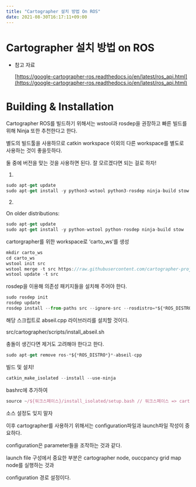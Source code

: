 ```yaml
---
title: "Cartographer 설치 방법 On ROS"
date: 2021-08-30T16:17:11+09:00
---
```

# Cartographer 설치 방법 on ROS

- 참고 자료

    [https://google-cartographer-ros.readthedocs.io/en/latest/ros_api.html](https://google-cartographer-ros.readthedocs.io/en/latest/ros_api.html)

# **Building & Installation**

Cartographer ROS를 빌드하기 위해서는 wstool과 rosdep을 권장하고 빠른 빌드를 위해 Ninja 또한 추천한다고 한다.

별도의 빌드툴을 사용하므로 catkin workspace 이외의 다른 workspace를 별도로 사용하는 것이 좋을듯하다.

둘 중에 버전을 맞는 것을 사용하면 된다. 잘 모르겠다면 되는 걸로 하자!

1.
```jsx
sudo apt-get update
sudo apt-get install -y python3-wstool python3-rosdep ninja-build stow
```
2.

On older distributions:
```jsx
sudo apt-get update
sudo apt-get install -y python-wstool python-rosdep ninja-build stow
```
cartorgrapher를 위한 workspace로  ‘carto_ws’를 생성
```jsx
mkdir carto_ws
cd carto_ws
wstool init src
wstool merge -t src https://raw.githubusercontent.com/cartographer-project/cartographer_ros/master/cartographer_ros.rosinstall
wstool update -t src
```
rosdep을 이용해 의존성 패키지들을 설치해 주어야 한다. 
```jsx
sudo rosdep init
rosdep update
rosdep install --from-paths src --ignore-src --rosdistro=*${*ROS_DISTRO*}* -y
```
해당 스크립트로 abseil.cpp 라이브러리를 설치할 것이다.

src/cartographer/scripts/install_abseil.sh

충돌이 생긴다면 제거도 고려해야 한다고 한다.
```jsx
sudo apt-get remove ros-*${*ROS_DISTRO*}*-abseil-cpp
```
빌드 및 설치!
```jsx
catkin_make_isolated --install --use-ninja
```
bashrc에 추가하여

```jsx
source ~/${워크스페이스}/install_isolated/setup.bash // 워크스페이스 => carto_ws
```

소스 설정도 잊지 말자

이후 cartographer를 사용하기 위해서는 configuration파일과 launch파일 작성이 중요하다.

configuration은 parameter들을 조작하는 것과 같다.

launch  file 구성에서 중요한 부분은 cartographer node, ouccpancy grid map node를 실행하는 것과

configuration 경로 설정이다.


